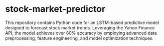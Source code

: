 # stock-market-predictor
This repository contains Python code for an LSTM-based predictive model designed to forecast stock market trends. Leveraging the Yahoo Finance API, the model achieves over 80% accuracy by employing advanced data preprocessing, feature engineering, and model optimization techniques.
